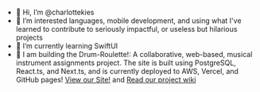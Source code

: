 - 👋 Hi, I’m @charlottekies
- :orange_heart: I’m interested languages, mobile development, and using what I've learned to contribute to seriously impactful, or useless but hilarious projects
- :school: I’m currently learning SwiftUI 
- :hammer: I am building the Drum-Roulette!: A collaborative, web-based, musical instrument assignments project. The site is built using PostgreSQL, React.ts, and Next.ts, and is currently deployed to AWS, Vercel, and GitHub pages! [View our Site!](https://pickyourdrum.link) and [Read our project wiki](https://github.com/RubySpeeders/US-Navy-Project/wiki)


<!---
charlottekies/charlottekies is a ✨ special ✨ repository because its `README.md` (this file) appears on your GitHub profile.
You can click the Preview link to take a look at your changes.
--->
